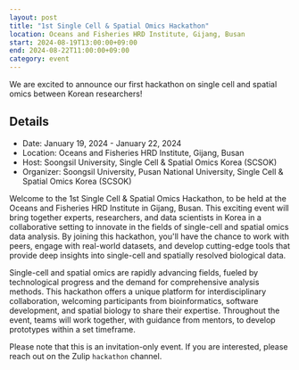 ```yaml
---
layout: post
title: "1st Single Cell & Spatial Omics Hackathon"
location: Oceans and Fisheries HRD Institute, Gijang, Busan
start: 2024-08-19T13:00:00+09:00
end: 2024-08-22T11:00:00+09:00
category: event
---
```


We are excited to announce our first hackathon on single cell and spatial omics between Korean researchers!

## Details

- Date: January 19, 2024 - January 22, 2024
- Location: Oceans and Fisheries HRD Institute, Gijang, Busan
- Host: Soongsil University, Single Cell & Spatial Omics Korea (SCSOK)
- Organizer: Soongsil University, Pusan National University, Single Cell & Spatial Omics Korea (SCSOK)

Welcome to the 1st Single Cell & Spatial Omics Hackathon, to be held at the Oceans and Fisheries HRD Institute in Gijang, Busan.
This exciting event will bring together experts, researchers, and data scientists in Korea in a collaborative setting to innovate
in the fields of single-cell and spatial omics data analysis. By joining this hackathon, you'll have the chance to work with peers,
engage with real-world datasets, and develop cutting-edge tools that provide deep insights into single-cell and spatially resolved
biological data.

Single-cell and spatial omics are rapidly advancing fields, fueled by technological progress and the demand for comprehensive
analysis methods. This hackathon offers a unique platform for interdisciplinary collaboration, welcoming participants from
bioinformatics, software development, and spatial biology to share their expertise. Throughout the event, teams will work together,
with guidance from mentors, to develop prototypes within a set timeframe.

Please note that this is an invitation-only event. If you are interested, please reach out on the Zulip `hackathon` channel.
